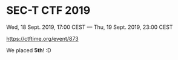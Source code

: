 # SEC-T CTF 2019
Wed, 18 Sept. 2019, 17:00 CEST — Thu, 19 Sept. 2019, 23:00 CEST

https://ctftime.org/event/873

We placed **5th**! :D
